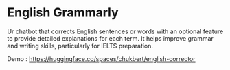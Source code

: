 # English Grammarly

Ur chatbot that corrects English sentences or words with an optional feature to provide detailed explanations for each term. It helps improve grammar and writing skills, particularly for IELTS preparation.

Demo :
https://huggingface.co/spaces/chukbert/english-corrector
